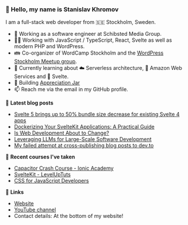### 👋 Hello, my name is Stanislav Khromov

I am a full-stack web developer from 🇸🇪 Stockholm, Sweden.

- 🔭 Working as a software engineer at Schibsted Media Group.
- 👨‍💻️ Working with JavaScript / TypeScript, React, Svelte as well as modern PHP and WordPress.
- 👪 Co-organizer of WordCamp Stockholm and the [WordPress Stockholm Meetup group](https://www.meetup.com/WordPress-Stockholm/).
- 💭 Currently learning about ☁️ Serverless architecture, 🔶 Amazon Web Services and 🔴 Svelte.
- 🌱 Building [Appreciation Jar](https://appreciation.place/)
- 📫 Reach me via the email in my GitHub profile.

📕 **Latest blog posts**

<!-- BLOG-POST-LIST:START -->
- [Svelte 5 brings up to 50% bundle size decrease for existing Svelte 4 apps](https://khromov.se/svelte-5-brings-up-to-50-bundle-size-decrease-for-existing-svelte-4-apps/)
- [Dockerizing Your SvelteKit Applications: A Practical Guide](https://khromov.se/dockerizing-your-sveltekit-applications-a-practical-guide/)
- [Is Web Development About to Change?](https://khromov.se/is-web-development-about-to-change/)
- [Leveraging LLMs for Large-Scale Software Development](https://khromov.se/leveraging-llms-for-large-scale-software-development/)
- [My failed attempt at cross-publishing blog posts to dev.to](https://khromov.se/my-failed-attempt-at-cross-publishing-blog-posts-to-dev-to/)
<!-- BLOG-POST-LIST:END -->

🌱 **Recent courses I've taken**

- [Capacitor Crash Course - Ionic Academy](https://ionicacademy.com/)
- [SvelteKit - LevelUpTuts](https://leveluptutorials.com/tutorials/svelte-kit/)
- [CSS for JavaScript Developers](https://css-for-js.dev/)

🔗 **Links**

- [Website](https://khromov.se/)
- [YouTube channel](https://www.youtube.com/@StanislavKhromov)
- Contact details: At the bottom of my website!
